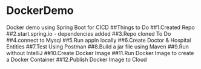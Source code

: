 # DockerDemo
Docker demo using Spring Boot for CICD
##Things to Do
##1.Created Repo
##2.start.spring.io - dependencies added
##3.Repo cloned
To Do
##4.connect to Mysql
##5.Run appln locally
##6.Create Doctor & Hospital Entities
##7.Test Using Postman
##8.Build a jar file using Maven
##9.Run without IntelliJ
##10.Create Docker Image
##11.Run Docker Image to create a Docker Container
##12.Publish Docker Image to Cloud
